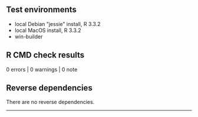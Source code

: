 ## Test environments
* local Debian "jessie" install, R 3.3.2
* local MacOS install, R 3.3.2
* win-builder 

## R CMD check results

0 errors | 0 warnings | 0 note

## Reverse dependencies

There are no reverse dependencies.

---
